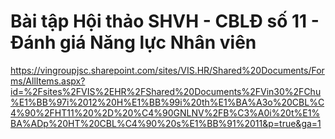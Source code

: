 # Bài tập Hội thảo SHVH - CBLĐ số 11 - Đánh giá Năng lực Nhân viên

https://vingroupjsc.sharepoint.com/sites/VIS.HR/Shared%20Documents/Forms/AllItems.aspx?id=%2Fsites%2FVIS%2EHR%2FShared%20Documents%2FVin30%2FChu%E1%BB%97i%2012%20H%E1%BB%99i%20th%E1%BA%A3o%20CBL%C4%90%2FHT11%20%2D%20%C4%90GNLNV%2FB%C3%A0i%20t%E1%BA%ADp%20HT%20CBL%C4%90%20s%E1%BB%91%2011&p=true&ga=1
